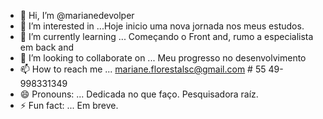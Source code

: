 - 👋 Hi, I’m @marianedevolper
- 👀 I’m interested in ...Hoje inicio uma nova jornada nos meus estudos.
- 🌱 I’m currently learning ... Começando o Front and, rumo a especialista em back and
- 💞️ I’m looking to collaborate on ... Meu progresso no desenvolvimento
- 📫 How to reach me ... mariane.florestalsc@gmail.com # 55 49-998331349
- 😄 Pronouns: ... Dedicada no que faço. Pesquisadora raíz.
- ⚡ Fun fact: ... Em breve.

<!---
marianedevolper/marianedevolper is a ✨ special ✨ repository because its `README.md` (this file) appears on your GitHub profile.
You can click the Preview link to take a look at your changes.
--->
